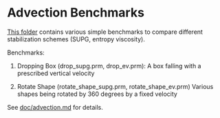 Advection Benchmarks
====================

[This folder](https://github.com/geodynamics/aspect/tree/main/benchmarks/advection)
contains various simple benchmarks to compare different
stabilization schemes (SUPG, entropy viscosity).

Benchmarks:

1. Dropping Box (drop_supg.prm, drop_ev.prm):
   A box falling with a prescribed vertical velocity

2. Rotate Shape (rotate_shape_supg.prm, rotate_shape_ev.prm)
   Various shapes being rotated by 360 degrees by a fixed velocity

See [doc/advection.md](doc/advection.md) for details.
